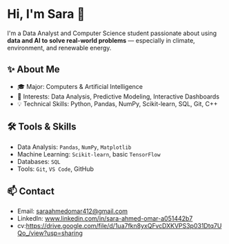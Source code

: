 # Hi, I'm Sara 👋

I'm a Data Analyst and Computer Science student passionate about using **data and AI to solve real-world problems** — especially in climate, environment, and renewable energy.

## ✨ About Me
- 🎓 Major: Computers & Artificial Intelligence  
- 🔬 Interests:  Data Analysis, Predictive Modeling, Interactive Dashboards  
- 💡 Technical Skills: Python, Pandas, NumPy, Scikit-learn, SQL, Git,  C++

## 🛠️ Tools & Skills
- Data Analysis: `Pandas`, `NumPy`, `Matplotlib`  
- Machine Learning: `Scikit-learn`, basic `TensorFlow`  
- Databases: `SQL`  
- Tools: `Git`, `VS Code`, GitHub

## 📫 Contact
- Email: saraahmedomar412@gmail.com
- LinkedIn: www.linkedin.com/in/sara-ahmed-omar-a051442b7
- cv:https://drive.google.com/file/d/1ua7fkn8yxQFvcDXKVPS3p031Dtq7UQo_/view?usp=sharing
